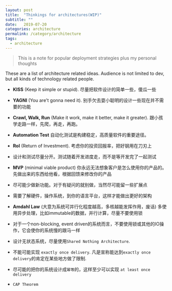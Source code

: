 ```yaml
---
layout: post
title:  "Thinkings for architectures(WIP)"
subtitle: ""
date:   2019-07-20
categories: architecture
permalink: /category/architecture
tags:
  - architecture
---
```


> This is a note for popular deployment strategies plus my personal thoughts

These are a list of architecture related ideas. Audience is not limited to dev, but all kinds of technology related people.

- **KISS** (Keep it simple or stupid). 尽量把软件设计的简单一些，傻瓜一些
- **YAGNI** (You are't gonna need it). 别手欠去耍小聪明的设计一些现在并不需要的功能
- **Crawl, Walk, Run** (Make it work, make it better, make it greater). 跟小孩学走路一样，先爬，再走，再跑。
- **Automation Test** 自动化测试是构建稳定，高质量软件的重要途径。
- **RoI** (Return of Investment). 考虑你的投资回报率，把好钢用在刀刃上
- 设计和测试尽量分开。测试随着开发进度走，而不是等开发完了一起测试

- **MVP** (minimal viable product) 你永远无法想象客户是怎么使用你的产品的。 先做出来的东西给他看，根据回馈来修改你的产品
- 尽可能少做新功能。对于有疑问的就别做，当然尽可能留一些扩展点

- 需要了解硬件，操作系统，到你的语言平台，这样才能做出更好的架构
- **Amdahl Law** (大意为系统可并行化程度越高，多核越能发挥作用，废话) 多使用异步处理，比如immutable的数据，并行计算，尽量不要使用锁
- 对于一个non-blocking, event driven的系统而言，不要使用锁或其他的IO操作，它会使你的系统慢的跟马一样

- 设计无状态系统，尽量使用`Shared Nothing Architecture`.
- 不能可能实现 `exactly once delivery`. 凡是宣称能达到`exactly once delivery`的肯定在某些地方做了限制.
- 尽可能的把你的系统设计成`幂等`的，这样至少可以实现 `at least once delivery` 

- `CAP Theorem` 

